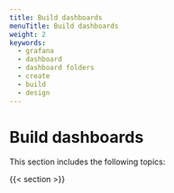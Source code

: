 ```yaml
---
title: Build dashboards
menuTitle: Build dashboards
weight: 2
keywords:
  - grafana
  - dashboard
  - dashboard folders
  - create
  - build
  - design
---
```


# Build dashboards

This section includes the following topics:

{{< section >}}
